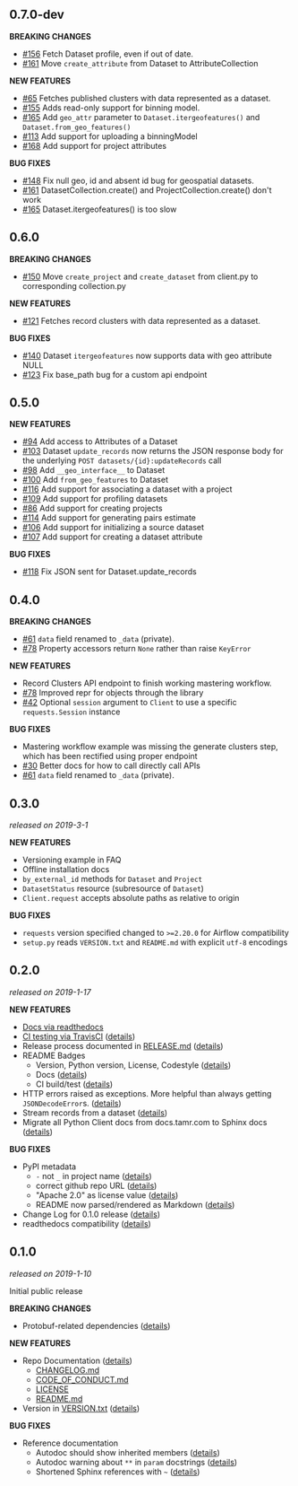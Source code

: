 ## 0.7.0-dev
  **BREAKING CHANGES**
  - [#156](https://github.com/Datatamer/unify-client-python/issues/156) Fetch Dataset profile, even if out of date.
  - [#161](https://github.com/Datatamer/unify-client-python/issues/161) Move `create_attribute` from Dataset to AttributeCollection 

  **NEW FEATURES**
  - [#65](https://github.com/Datatamer/unify-client-python/issues/65) Fetches published clusters with data represented as a dataset.
  - [#155](https://github.com/Datatamer/unify-client-python/issues/155) Adds read-only support for binning model.
  - [#165](https://github.com/Datatamer/unify-client-python/issues/165) Add `geo_attr` parameter to `Dataset.itergeofeatures()` and `Dataset.from_geo_features()`
  - [#113](https://github.com/Datatamer/unify-client-python/issues/113) Add support for uploading a binningModel
  - [#168](https://github.com/Datatamer/unify-client-python/issues/168) Add support for project attributes

  **BUG FIXES**
  - [#148](https://github.com/Datatamer/unify-client-python/issues/148) Fix null geo, id and absent id bug for geospatial datasets. 
  - [#161](https://github.com/Datatamer/unify-client-python/issues/161) DatasetCollection.create() and ProjectCollection.create() don't work
  - [#165](https://github.com/Datatamer/unify-client-python/issues/165) Dataset.itergeofeatures() is too slow

## 0.6.0
  **BREAKING CHANGES**
  - [#150](https://github.com/Datatamer/unify-client-python/issues/150) Move `create_project` and `create_dataset` from client.py to corresponding collection.py

  **NEW FEATURES**
  - [#121](https://github.com/Datatamer/unify-client-python/issues/121) Fetches record clusters with data represented as a dataset.

  **BUG FIXES**
  - [#140](https://github.com/Datatamer/unify-client-python/issues/140) Dataset `itergeofeatures` now supports data with geo attribute NULL
  - [#123](https://github.com/Datatamer/unify-client-python/issues/123) Fix base_path bug for a custom api endpoint

## 0.5.0
  **NEW FEATURES**
  - [#94](https://github.com/Datatamer/unify-client-python/issues/94) Add access to Attributes of a Dataset
  - [#103](https://github.com/Datatamer/unify-client-python/issues/103) Dataset `update_records` now returns the JSON response body for the underlying `POST datasets/{id}:updateRecords` call
  - [#98](https://github.com/Datatamer/unify-client-python/issues/98) Add `__geo_interface__` to Dataset
  - [#100](https://github.com/Datatamer/unify-client-python/issues/100) Add `from_geo_features` to Dataset
  - [#116](https://github.com/Datatamer/unify-client-python/issues/116) Add support for associating a dataset with a project
  - [#109](https://github.com/Datatamer/unify-client-python/issues/109) Add support for profiling datasets
  - [#86](https://github.com/Datatamer/unify-client-python/issues/86) Add support for creating projects
  - [#114](https://github.com/Datatamer/unify-client-python/issues/114) Add support for generating pairs estimate
  - [#106](https://github.com/Datatamer/unify-client-python/issues/106) Add support for initializing a source dataset
  - [#107](https://github.com/Datatamer/unify-client-python/issues/107) Add support for creating a dataset attribute

  **BUG FIXES**
  - [#118](https://github.com/Datatamer/unify-client-python/issues/118) Fix JSON sent for Dataset.update_records

## 0.4.0
  **BREAKING CHANGES**
  - [#61](https://github.com/Datatamer/unify-client-python/issues/61) `data` field renamed to `_data` (private).
  - [#78](https://github.com/Datatamer/unify-client-python/issues/78) Property accessors return `None` rather than raise `KeyError`

  **NEW FEATURES**
  - Record Clusters API endpoint to finish working mastering workflow.
  - [#78](https://github.com/Datatamer/unify-client-python/issues/78) Improved repr for objects through the library
  - [#42](https://github.com/Datatamer/unify-client-python/issues/42) Optional `session` argument to `Client` to use a specific `requests.Session` instance

  **BUG FIXES**
  - Mastering workflow example was missing the generate clusters step, which has been rectified using proper endpoint
  - [#30](https://github.com/Datatamer/unify-client-python/issues/30) Better docs for how to call directly call APIs
  - [#61](https://github.com/Datatamer/unify-client-python/issues/61) `data` field renamed to `_data` (private).

## 0.3.0
*released on 2019-3-1*

  **NEW FEATURES**
  - Versioning example in FAQ
  - Offline installation docs
  - `by_external_id` methods for `Dataset` and `Project`
  - `DatasetStatus` resource (subresource of `Dataset`)
  - `Client.request` accepts absolute paths as relative to origin

  **BUG FIXES**
  - `requests` version specified changed to `>=2.20.0` for Airflow compatibility
  - `setup.py` reads `VERSION.txt` and `README.md` with explicit `utf-8` encodings

## 0.2.0
*released on 2019-1-17*

  **NEW FEATURES**
  - [Docs via readthedocs](https://tamr-unify-python-client.readthedocs.io/en/stable/)
  - [CI testing via TravisCI](https://travis-ci.org/Datatamer/unify-client-python) ([details](https://github.com/Datatamer/unify-client-python/commit/ae381ce29593a70ed992f88a3e3ef3eb170a5cd4))
  - Release process documented in [RELEASE.md](https://github.com/Datatamer/unify-client-python/blob/master/RELEASE.md) ([details](https://github.com/Datatamer/unify-client-python/commit/fe717bbddca96b82bc1e447a93ae5c8817481675))
  - README Badges
    - Version, Python version, License, Codestyle ([details](https://github.com/Datatamer/unify-client-python/pull/1))
    - Docs ([details](https://github.com/Datatamer/unify-client-python/pull/14))
    - CI build/test ([details](https://github.com/Datatamer/unify-client-python/pull/19))
  - HTTP errors raised as exceptions. More helpful than always getting `JSONDecodeError`s. ([details](https://github.com/Datatamer/unify-client-python/pull/7))
  - Stream records from a dataset ([details](https://github.com/Datatamer/unify-client-python/pull/13))
  - Migrate all Python Client docs from docs.tamr.com to Sphinx docs ([details](https://github.com/Datatamer/unify-client-python/pull/21))

  **BUG FIXES**
  - PyPI metadata
    - `-` not `_` in project name ([details](https://github.com/Datatamer/unify-client-python/commit/5e25c45ec9bff0d0f9f40f52e81aacecdccb3e1b))
    - correct github repo URL ([details](https://github.com/Datatamer/unify-client-python/commit/767cf537f247d20293aa3a81b7830534aa6f84ec))
    - "Apache 2.0" as license value ([details](https://github.com/Datatamer/unify-client-python/pull/2))
    - README now parsed/rendered as Markdown ([details](https://github.com/Datatamer/unify-client-python/pull/4))
  - Change Log for 0.1.0 release ([details](https://github.com/Datatamer/unify-client-python/commit/852d6f0fd11f8ea33d2ea49d60a406f4e7267143))
  - readthedocs compatibility ([details](https://github.com/Datatamer/unify-client-python/pull/12))

## 0.1.0
*released on 2019-1-10*

  Initial public release

  **BREAKING CHANGES**
  - Protobuf-related dependencies ([details](https://github.com/pcattori/unify-client-python/commit/5f25bcf41ba64fce67c2cfc1bba81d382bc70efe))

  **NEW FEATURES**
  - Repo Documentation ([details](https://github.com/pcattori/unify-client-python/commit/5f25bcf41ba64fce67c2cfc1bba81d382bc70efe))
    - [CHANGELOG.md](https://github.com/Datatamer/unify-client-python/blob/master/CHANGELOG.md)
    - [CODE_OF_CONDUCT.md](https://github.com/Datatamer/unify-client-python/blob/master/CODE_OF_CONDUCT.md)
    - [LICENSE](https://github.com/Datatamer/unify-client-python/blob/master/LICENSE)
    - [README.md](https://github.com/Datatamer/unify-client-python/blob/master/README.md)
  - Version in [VERSION.txt](VERSION.txt) ([details](https://github.com/pcattori/unify-client-python/commit/41e93d4dba03bc7445f1935345bfd76cf45b877c))

  **BUG FIXES**
  - Reference documentation
    - Autodoc should show inherited members ([details](https://github.com/pcattori/unify-client-python/commit/8356eb3d8ea995227e808a07d71de1bf3d7453c7))
    - Autodoc warning about `**` in `param` docstrings ([details](https://github.com/pcattori/unify-client-python/commit/2a204b294a41e4b9eea5cc383569f6303d3a5206))
    - Shortened Sphinx references with `~` ([details](https://github.com/pcattori/unify-client-python/commit/9827e98dd7dab4eaeaef5e60197e280649de3737))
